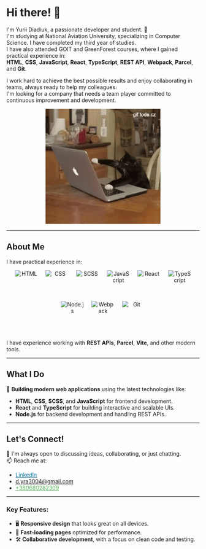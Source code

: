 # Hi there! 👋  

I'm Yurii Diadiuk, a passionate developer and student. 🌟  
I'm studying at National Aviation University, specializing in Computer Science. I have completed my third year of studies.  
I have also attended GOIT and GreenForest courses, where I gained practical experience in:  
**HTML**, **CSS**, **JavaScript**, **React**, **TypeScript**, **REST API**, **Webpack**, **Parcel**, and **Git**.  

I work hard to achieve the best possible results and enjoy collaborating in teams, always ready to help my colleagues.  
I'm looking for a company that needs a team player committed to continuous improvement and development.

<div align="center">
  <img src="./img/4577853f98ae7f2320f091dc999c30ac.gif" alt="Excited GIF" width="300"/>
</div>

---

## About Me  

I have practical experience in:  

<div align="center" style="display: flex; flex-wrap: wrap; gap: 20px; justify-content: center; margin-bottom: 40px;">
  <!-- HTML -->
  <img src="https://cdn.jsdelivr.net/gh/devicons/devicon/icons/html5/html5-original.svg" alt="HTML" width="60" height="60"/> 
  <!-- CSS -->
  <img src="https://cdn.jsdelivr.net/gh/devicons/devicon/icons/css3/css3-original.svg" alt="CSS" width="60" height="60"/> 
  <!-- SCSS -->
  <img src="https://cdn.jsdelivr.net/gh/devicons/devicon/icons/sass/sass-original.svg" alt="SCSS" width="60" height="60"/> 
  <!-- JavaScript -->
  <img src="https://cdn.jsdelivr.net/gh/devicons/devicon/icons/javascript/javascript-original.svg" alt="JavaScript" width="60" height="60"/> 
  <!-- React -->
  <img src="https://cdn.jsdelivr.net/gh/devicons/devicon/icons/react/react-original.svg" alt="React" width="60" height="60"/> 
  <!-- TypeScript -->
  <img src="https://cdn.jsdelivr.net/gh/devicons/devicon/icons/typescript/typescript-original.svg" alt="TypeScript" width="60" height="60"/> 
  <!-- Node.js -->
  <img src="https://cdn.jsdelivr.net/gh/devicons/devicon/icons/nodejs/nodejs-original.svg" alt="Node.js" width="60" height="60"/> 
  <!-- Webpack -->
  <img src="https://cdn.jsdelivr.net/gh/devicons/devicon/icons/webpack/webpack-original.svg" alt="Webpack" width="60" height="60"/> 
  <!-- Git -->
  <img src="https://cdn.jsdelivr.net/gh/devicons/devicon/icons/git/git-original.svg" alt="Git" width="60" height="60"/> 
</div>  

I have experience working with **REST APIs**, **Parcel**, **Vite**, and other modern tools.  

---

## What I Do  

🔧 **Building modern web applications** using the latest technologies like:  
  - **HTML**, **CSS**, **SCSS**, and **JavaScript** for frontend development.  
  - **React** and **TypeScript** for building interactive and scalable UIs.  
  - **Node.js** for backend development and handling REST APIs.  

---

## Let's Connect!  

💬 I'm always open to discussing ideas, collaborating, or just chatting.  
📫 Reach me at:  
  - <a href="https://www.linkedin.com/in/yurii-diadiuk/" target="_blank" style="color: #0e76a8;">LinkedIn</a>  
  - <a href="mailto:d.yra3004@gmail.com" target="_blank" style="color: #d14836;">d.yra3004@gmail.com</a>  
  - <a href="tel:+380680282309" target="_blank" style="color: #4caf50;">+380680282309</a>  

---

### Key Features:
- 🖥️ **Responsive design** that looks great on all devices.
- 🚀 **Fast-loading pages** optimized for performance.
- 🛠️ **Collaborative development**, with a focus on clean code and testing.
